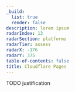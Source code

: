 ```yaml
---
_build:
  list: true
  render: false
description: lorem ipsum
radarIndex: 13
radarSection: platforms
radarTier: assess
radarX: -176
radarY: 375
table-of-contents: false
title: Cloudflare Pages
---
```


TODO justification
